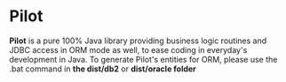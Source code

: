 # Pilot 
__Pilot__ is a pure 100% Java library providing business logic routines and JDBC access in ORM mode as well, to ease coding in everyday's development in Java.
To generate Pilot's entities for ORM, please use the .bat command in **the dist/db2** or **dist/oracle folder**

